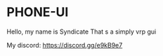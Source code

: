 # PHONE-UI
Hello, my name is Syndicate
That s a simply vrp gui

My discord: https://discord.gg/e9kB9e7

